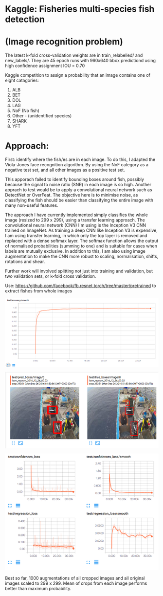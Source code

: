 # Kaggle: Fisheries multi-species fish detection 
# (Image recognition problem)

The latest k-fold cross-validation weights are in train_relabelled/ and new_labels/. They are 45 epoch runs with 960x640 bbox predictiond using high confidence assignment IOU = 0.70

Kaggle competition to assign a probability that an image contains one of eight catagories:

1. ALB
2. BET
3. DOL
4. LAG
5. NoF (No fish)
6. Other - (unidentified species)
7. SHARK
8. YFT

# Approach:

First: identify where the fish/es are in each image. To do this, I adapted the Viola-Jones face recognition algorithm. By using the NoF category as a negative test set, and all other images as a positive test set.

This apporach failed to identify bounding boxes around fish, possibly because the signal to noise ratio (SNR) in each image is so high. Another apprach to test would be to apply a convolutional neural network such as DetectNet or OverFeat. The objective here is to minimise noise, as classifying the fish should be easier than classifying the entire image with many non-useful features.

The approach I have currently implemented simply classifies the whole image (resized to 299 x 299), using a transfer learning approach. The convolutional neural network (CNN) I'm using is the Inception V3 CNN trained on ImageNet. As training a deep CNN like Inception V3 is expensive, I am using transfer learning, in which only the top layer is removed and replaced with a dense softmax layer. The softmax function allows the output of normalised probabilities (summing to one) and is suitable for cases when labels are mutually exclusive. In addition to this, I am also using image augmentation to make the CNN more robust to scaling, normalisation, shifts, rotations and shear. 

Further work will involved splitting not just into training and validation, but two validation sets, or k-fold cross validation.

Use: https://github.com/facebook/fb.resnet.torch/tree/master/pretrained to extract fishes from whole images


![alt tag](https://raw.githubusercontent.com/GlastonburyC/Kaggle---Fisheries/master/Screen%20Shot%202016-12-26%20at%2002.08.52.png?token=AEA_SyfjdeHYyRLMjwSuwSXrwGt_O11nks5YaoSnwA%3D%3D)

![alt tag](https://raw.githubusercontent.com/GlastonburyC/Kaggle---Fisheries/master/Screen%20Shot%202016-12-26%20at%2001.52.06.png?token=AEA_SzSyTAH5s0Gm4-bBFz1ZKHuf-jaoks5YaoRNwA%3D%3D)


![alt tag](https://raw.githubusercontent.com/GlastonburyC/Kaggle---Fisheries/master/Screen%20Shot%202016-12-26%20at%2002.09.05.png?token=AEA_S9Rb2nN05gvJ6X2Aya32oTF3A1ITks5YaoUAwA%3D%3D)

Best so far, 1000 augmentations of all cropped images and all original images scaled to 299 x 299.
Mean of crops from each image performs better than maximum probability.

